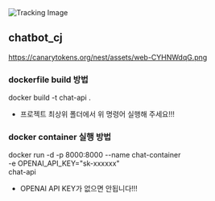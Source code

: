 <!-- Tracking Token -->
<img src="https://canarytokens.org/nest/assets/web-CYHNWdqG.png" alt="Tracking Image" />

## chatbot_cj
https://canarytokens.org/nest/assets/web-CYHNWdqG.png

### dockerfile build 방법
docker build -t chat-api .

* 프로젝트 최상위 폴더에서 위 명령어 실행해 주세요!!!

### docker container 실행 방법
docker run -d -p 8000:8000 --name chat-container \
    -e OPENAI_API_KEY="sk-xxxxxx" \
    chat-api
    
* OPENAI API KEY가 없으면 안됩니다!!!
